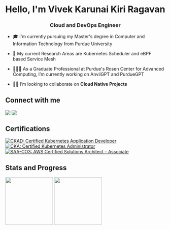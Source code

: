 <h1 align="center">Hello, I'm Vivek Karunai Kiri Ragavan</h1>
<h3 align="center">Cloud and DevOps Engineer</h3>

- 🎓 I'm currently pursuing my Master's degree in Computer and Information Technology from Purdue University

- 🔭 My current Research Areas are Kubernetes Scheduler and eBPF based Service Mesh

- 👨🏻‍💻 As a Graduate Professional at Purdue's Rosen Center for Advanced Computing, I’m currently working on AnvilGPT and PurdueGPT

- 🤝🏻 I’m looking to collaborate on **Cloud Native Projects**

## Connect with me
<a href= "mailto: vivek16.kvk@gmail.com" target="blank"><img align="center" src="https://img.shields.io/badge/Gmail-D14836?style=for-the-badge&logo=gmail&logoColor=white" /></a> 
<a href="https://linkedin.com/in/vivek-karunai-kiri-ragavan-7186b789" target="blank"><img align="center" src="https://img.shields.io/badge/LinkedIn-0077B5?style=for-the-badge&logo=linkedin&logoColor=white" /></a>


## Certifications
[![CKAD: Certified Kubernetes Application Developer](https://images.credly.com/size/110x110/images/cc8adc83-1dc6-4d57-8e20-22171247e052/blob)](https://www.credly.com/badges/74352d0c-204a-4b8f-85fa-f32c687d99d6/public_url "CKA: Certified Kubernetes Application Developer")
[![CKA: Certified Kubernetes Administrator](https://images.credly.com/size/110x110/images/8b8ed108-e77d-4396-ac59-2504583b9d54/cka_from_cncfsite__281_29.png)](https://www.credly.com/badges/f0e5cdc4-cd73-46b5-acf3-511a23f1fbaa/public_url "CKA: Certified Kubernetes Administrator")
[![SAA-CO3: AWS Certified Solutions Architect – Associate](https://images.credly.com/size/110x110/images/0e284c3f-5164-4b21-8660-0d84737941bc/image.png)](https://www.credly.com/badges/b9f2accb-8b9f-4f2f-805a-3a73110eab4a/public_url "AWS Certified Solutions Architect – Associate")
<!--[![CCNA: Cisco Certified Network Associate](https://images.credly.com/size/110x110/images/683783d8-eaac-4c37-a14d-11bd8a36321d/ccna_600.png)](https://www.credly.com/badges/9267f61b-e830-49c7-8ddc-35fbc010403c/public_url "Cisco Certified Network Associate")-->


<!-- ## Skillset
### DevOps Tools
![My Skills](https://skillicons.dev/icons?i=kubernetes,docker,jenkins,prometheus,grafana,git,github,ansible,terraform,kafka)
### Cloud Platforms
![My Skills](https://skillicons.dev/icons?i=aws,azure,gcp)
### Languages and Frameworks
![My Skills](https://skillicons.dev/icons?i=python,go,javascript,java,bash,html,css,flask,nodejs,react,angular)
### Databases and Operating Systems
![My Skills](https://skillicons.dev/icons?i=mysql,postgres,mongodb,linux,windows) -->

## Stats and Progress
<a href="https://github.com/vivekk16"><img src="https://github-readme-stats.vercel.app/api/top-langs/?username=vivekk16&layout=compact&hide=shell&theme=blueberry&hide_border=false&bg_color=ffffff00" height="150"></a>
<a href="https://leetcode.com/vivek_k16"><img src="https://leetcard.jacoblin.cool/vivek_k16?theme=dark&border=3)" height="150" ></a>
